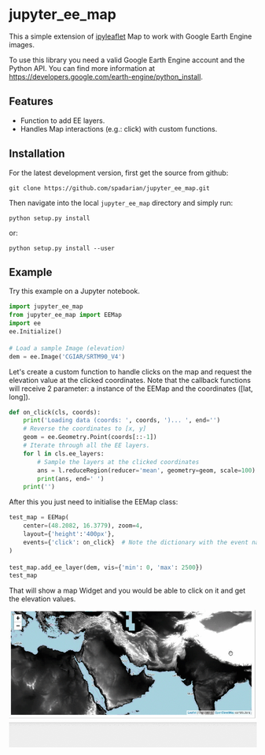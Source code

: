 # jupyter_ee_map

This a simple extension of [ipyleaflet](https://github.com/jupyter-widgets/ipyleaflet) Map to work with Google Earth Engine images.

To use this library you need a valid Google Earth Engine account and the Python API. You can find more information at https://developers.google.com/earth-engine/python_install.

## Features

* Function to add EE layers.
* Handles Map interactions (e.g.: click) with custom functions.

## Installation

For the latest development version, first get the source from github:

    git clone https://github.com/spadarian/jupyter_ee_map.git

Then navigate into the local ``jupyter_ee_map`` directory and simply run:

    python setup.py install

or:

    python setup.py install --user

## Example

Try this example on a Jupyter notebook.

```python
import jupyter_ee_map
from jupyter_ee_map import EEMap
import ee
ee.Initialize()

# Load a sample Image (elevation)
dem = ee.Image('CGIAR/SRTM90_V4')
```

Let's create a custom function to handle clicks on the map and request the elevation value at the clicked coordinates. Note that the callback functions will receive 2 parameter: a instance of the EEMap and the coordinates ([lat, long]).

```python
def on_click(cls, coords):
    print('Loading data (coords: ', coords, ')... ', end='')
    # Reverse the coordinates to [x, y]
    geom = ee.Geometry.Point(coords[::-1])
    # Iterate through all the EE layers.
    for l in cls.ee_layers:
        # Sample the layers at the clicked coordinates
        ans = l.reduceRegion(reducer='mean', geometry=geom, scale=100).getInfo()
        print(ans, end=' ')
    print('')
```

After this you just need to initialise the EEMap class:

```python
test_map = EEMap(
    center=(48.2082, 16.3779), zoom=4,
    layout={'height':'400px'},
    events={'click': on_click}  # Note the dictionary with the event name as key
)

test_map.add_ee_layer(dem, vis={'min': 0, 'max': 2500})
test_map
```

That will show a map Widget and you would be able to click on it and get the elevation values.

![Demo](https://raw.githubusercontent.com/spadarian/jupyter_ee_map/master/img/demo.gif)
